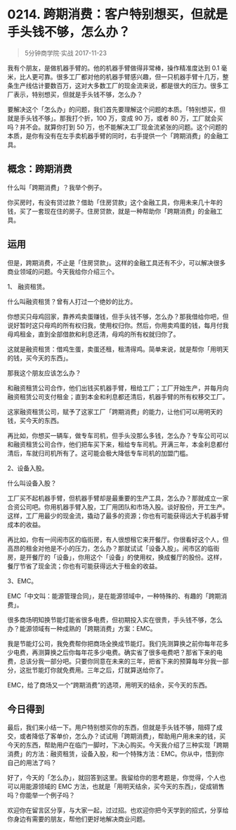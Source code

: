 # 0214. 跨期消费：客户特别想买，但就是手头钱不够，怎么办？
> 5分钟商学院·实战
2017-11-23

我有个朋友，是做机器手臂的。他的机器手臂做得非常棒，操作精准度达到 0.1 毫米，比人更可靠。很多工厂都对他的机器手臂感兴趣，但一只机器手臂十几万，整条生产线估计要数百万，这对大多数工厂的现金流来说，都是很大的压力。很多工厂表示，特别想买，但就是手头钱不够，怎么办？

要解决这个「怎么办」的问题，我们首先要理解这个问题的本质。「特别想买，但就是手头钱不够」。那我打个折，100 万，变成 90 万，或者 80 万，工厂就会买吗？并不会。就算你打到 50 万，也不能解决工厂现金流紧张的问题。这个问题的本质，是你有没有在左手卖机器手臂的同时，右手提供一个「跨期消费」的金融工具。

## 概念：跨期消费
什么叫「跨期消费」？我举个例子。

你买房时，有没有贷过款？借助「住房贷款」这个金融工具，你用未来几十年的钱，买了一套现在住的房子。住房贷款，就是一种帮助你「跨期消费」的金融工具。

## 运用
但是，跨期消费，不止是「住房贷款」。这样的金融工具还有不少，可以解决很多商业领域的问题。今天我给你介绍三个。

1、 融资租赁。

什么叫融资租赁？曾有人打过一个绝妙的比方。

你想买只母鸡回家，靠养鸡卖蛋赚钱，但手头钱不够，怎么办？那我借给你吧，但说好暂时这只母鸡的所有权归我，使用权归你。然后，你用卖鸡蛋的钱，每月付我母鸡租金，直到全部借款和利息还清，母鸡的所有权就归你了。

这就是融资租赁：借鸡生蛋，卖蛋还租，租清得鸡。简单来说，就是帮你「用明天的钱，买今天的东西」。

那我这个朋友应该怎么办？

和融资租赁公司合作，他们出钱买机器手臂，租给工厂；工厂开始生产，并每月向融资租赁公司支付租金；直到本金和利息都还清后，机器手臂的所有权移交工厂。

这家融资租赁公司，赋予了这家工厂「跨期消费」的能力，让他们可以用明天的钱，买今天的东西。

再比如，你想买一辆车，做专车司机，但手头没那么多钱，怎么办？专车公司可以和融资租赁公司合作，他们把车买下来，租给专车司机。开满三年，本金利息都付清后，车就归司机所有了。这可能会极大降低专车司机的加盟门槛。

2、设备入股。

什么叫设备入股？

工厂买不起机器手臂，但机器手臂却是最重要的生产工具，怎么办？那就成立一家合资公司吧。你用机器手臂入股，工厂用团队和市场入股。谈好股份，开工生产。这样，工厂用最少的现金流，撬动了最多的资源；你也有可能获得远大于机器手臂成本的收益。

再比如，你有一间闹市区的临街房，有人很想租它来开餐厅。你很看好这个人，但高昂的租金对他是不小的压力，怎么办？那就试试「设备入股」。闹市区的临街房，是开餐厅的「设备」，你用这个「设备」的使用权，换成餐厅的股份。这样，餐厅节省了现金流；你也有可能获得远大于租金的收益。

3、EMC。

EMC「中文叫：能源管理合同」，是在能源领域中，一种特殊的、有趣的「跨期消费」。

很多商场明知换节能灯能省很多电费，但初期投入实在很贵，手头钱不够，怎么办？能源领域有一种成熟的「跨期消费」方案：EMC。

我是节能灯公司，我免费帮你把商场全换成节能灯。我们先测算换之前你每年花多少电费，再测算换之后你每年花多少电费。确实省了很多电费吧？那省下来的电费，总该分我一部分吧。只要你同意在未来的三年，把省下来的预算每年分我一部分，这批节能灯你就免费用。三年之后，灯就算送给你了。

EMC，给了商场又一个“跨期消费”的选项，用明天的结余，买今天的东西。

## 今日得到
最后，我们来小结一下。用户特别想买你的东西，但就是手头钱不够，阻碍了成交，或者降低了客单价，怎么办？试试用「跨期消费」，帮助用户用未来的钱，买今天的东西，帮助用户在临门一脚时，下决心购买。今天我介绍了三种实现「跨期消费」的方法：融资租赁，设备入股，和一个特殊方法：EMC。你从中，悟到你自己的用法了吗？

好了，今天的「怎么办」，就回答到这里。我留给你的思考题是，你觉得，个人也可以用能源领域的 EMC 方法，也就是「用明天结余，买今天的东西」，促成销售吗？你能举一个例子吗？

欢迎你在留言区分享，与大家一起，过过招。也欢迎你把今天学到的招式，分享给你身边有需要的朋友，帮他们更好地解决商业问题。




